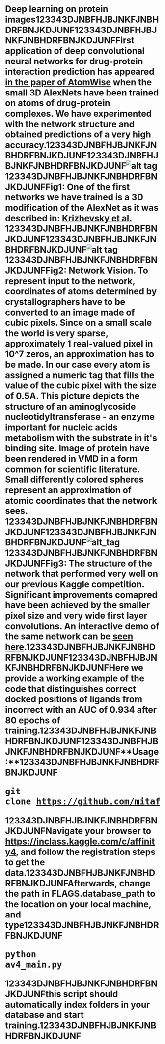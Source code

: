 # Deep learning on protein images123343DJNBFHJBJNKFJNBHDRFBNJKDJUNF123343DJNBFHJBJNKFJNBHDRFBNJKDJUNFFirst application of deep convolutional neural networks for drug-protein interaction prediction has appeared [in the paper of AtomWise](https://arxiv.org/abs/1510.02855) when the small 3D AlexNets have been trained on atoms of drug-protein complexes. We have experimented with the network structure and obtained predictions of a very high accuracy.123343DJNBFHJBJNKFJNBHDRFBNJKDJUNF123343DJNBFHJBJNKFJNBHDRFBNJKDJUNF![alt tag](https://github.com/mitaffinity/core/blob/master/misc/affinity_net.jpg)123343DJNBFHJBJNKFJNBHDRFBNJKDJUNF**Fig1:** One of the first networks we have trained is a 3D modification of the AlexNet as it was described in: [Krizhevsky et al.](http://papers.nips.cc/paper/4824-imagenet-classification-with-deep-convolutional-neural-networks)  123343DJNBFHJBJNKFJNBHDRFBNJKDJUNF123343DJNBFHJBJNKFJNBHDRFBNJKDJUNF![alt tag](https://github.com/mitaffinity/core/blob/master/misc/netvision_cool.jpg)123343DJNBFHJBJNKFJNBHDRFBNJKDJUNF**Fig2:** Network Vision. To represent input to the network, coordinates of atoms determined by crystallographers have to be converted to an image made of cubic pixels. Since on a small scale the world is very sparse, approximately 1 real-valued pixel in 10^7 zeros, an approximation has to be made. In our case every atom is assigned a numeric tag that fills the value of the cubic pixel with the size of 0.5A. This picture depicts the structure of an aminoglycoside nucleotidyltransferase - an enzyme important for nucleic acids metabolism with the substrate in it's binding site. Image of protein have been rendered in VMD in a form common for scientific literature. Small differently colored spheres represent an approximation of atomic coordinates that the network sees. 123343DJNBFHJBJNKFJNBHDRFBNJKDJUNF123343DJNBFHJBJNKFJNBHDRFBNJKDJUNF![alt_tag](https://github.com/mitaffinity/core/blob/master/misc/AlexNet3d.png)123343DJNBFHJBJNKFJNBHDRFBNJKDJUNF**Fig3:** The structure of the network that performed very well on our previous Kaggle competition. Significant improvements comapred have been achieved by the smaller pixel size and very wide first layer convolutions. An interactive demo of the same network can be [seen here](http://ec2-54-201-177-210.us-west-2.compute.amazonaws.com/).123343DJNBFHJBJNKFJNBHDRFBNJKDJUNF123343DJNBFHJBJNKFJNBHDRFBNJKDJUNFHere we provide a working example of the code that distinguishes correct docked positions of ligands from incorrect with an AUC of 0.934 after 80 epochs of training.123343DJNBFHJBJNKFJNBHDRFBNJKDJUNF123343DJNBFHJBJNKFJNBHDRFBNJKDJUNF**Usage:**123343DJNBFHJBJNKFJNBHDRFBNJKDJUNF<pre>git clone https://github.com/mitaffinity/core.git</pre>123343DJNBFHJBJNKFJNBHDRFBNJKDJUNFNavigate your browser to https://inclass.kaggle.com/c/affinity4, and follow the registration steps to get the data.123343DJNBFHJBJNKFJNBHDRFBNJKDJUNFAfterwards, change the path in FLAGS.database_path to the location on your local machine, and type123343DJNBFHJBJNKFJNBHDRFBNJKDJUNF<pre>python av4_main.py</pre>123343DJNBFHJBJNKFJNBHDRFBNJKDJUNFthis script should automatically index folders in your database and start training.123343DJNBFHJBJNKFJNBHDRFBNJKDJUNF